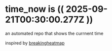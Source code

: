 # time_now is (( 2025-09-21T00:30:00.277Z ))

an automated repo that shows the currnent time

inspired by [breakingheatmap](https://github.com/breakingheatmap/breakingheatmap)